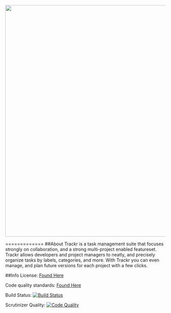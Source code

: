 <p align="center">
    <img src="http://i.imgur.com/orpIHFY.png" width="728" />
</p>
=============
##About
Trackr is a task management suite that focuses strongly on collaboration, and a strong multi-project enabled featureset. Trackr allows developers and project managers to neatly, and precisely organize tasks by labels, categories, and more. With Trackr you can even manage, and plan future versions for each project with a few clicks.

##Info
License: [Found Here](License.txt)

Code quality standards: [Found Here](Standards.md)

Build Status: [![Build Status](https://travis-ci.org/creatorfromhell/track-dev.svg?branch=master)](https://travis-ci.org/creatorfromhell/track-dev)

Scrutinizer Quality: [![Code Quality](https://scrutinizer-ci.com/g/creatorfromhell/track-dev/badges/quality-score.png?b=master)](https://scrutinizer-ci.com/g/creatorfromhell/track-dev/?branch=master)

